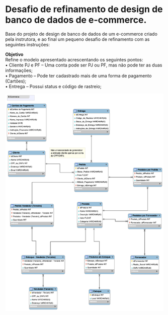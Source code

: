 # Desafio de refinamento de design de banco de dados de e-commerce.
Base do projeto de design de banco de dados de um e-commerce criado pela instrutora, e ao final um pequeno desafio de refinamento com as seguintes instruções:

**Objetivo**\
Refine o modelo apresentado acrescentando os seguintes pontos:\
 • Cliente PJ e PF – Uma conta pode ser PJ ou PF, mas não pode ter as duas informações;\
 • Pagamento – Pode ter cadastrado mais de uma forma de pagamento (Cartões);\
 • Entrega – Possui status e código de rastreio;

![Resultado do Desafio](https://github.com/Viniculis/mysql_refinamento_database_e-commerce/blob/main/E-Commerce_desafio.png)
